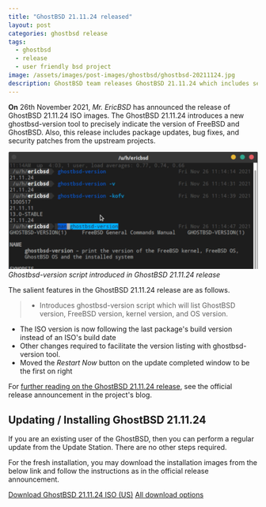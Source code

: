```yaml
---
title: "GhostBSD 21.11.24 released"
layout: post
categories: ghostbsd release
tags:
  - ghostbsd
  - release
  - user friendly bsd project
image: /assets/images/post-images/ghostbsd/ghostbsd-20211124.jpg
description: GhostBSD team releases GhostBSD 21.11.24 which includes security patches, package updates, and bug fixes. This release also introduces a ghostbsd-version script.
---
```


**On** 26th November 2021, *Mr. EricBSD* has announced the release of GhostBSD 21.11.24 ISO images. The GhostBSD 21.11.24 introduces a new ghostbsd-version tool to precisely indicate the version of FreeBSD and GhostBSD. Also, this release includes package updates, bug fixes, and security patches from the upstream projects.

![GhostBSD 21.11.24 featured image](/assets/images/post-images/ghostbsd/ghostbsd-20211124.jpg)
*Ghostbsd-version script introduced in GhostBSD 21.11.24 release*

The salient features in the GhostBSD 21.11.24 release are as follows.
> - Introduces ghostbsd-version script which will list GhostBSD version, FreeBSD version, kernel version, and OS version.
- The ISO version is now following the last package's build version instead of an ISO's build date
- Other changes required to facilitate the version listing with ghostbsd-version tool.
- Moved the *Restart Now* button on the update completed window to be the first on right

For [further reading on the GhostBSD 21.11.24 release](https://ghostbsd.org/ghostbsd_21.11.24_iso_is_now_available), see the official release announcement in the project's blog.

## Updating / Installing GhostBSD 21.11.24
If you are an existing user of the GhostBSD, then you can perform a regular update from the Update Station. There are no other steps required.

For the fresh installation, you may download the installation images from the below link and follow the instructions as in the official release announcement.

<a href="http://download.us.ghostbsd.org/releases/amd64/21.11.24/GhostBSD-21.11.24.iso" class="download">Download GhostBSD 21.11.24 ISO (US)</a>
<a href="https://www.ghostbsd.org/download" class="download">All download options</a>